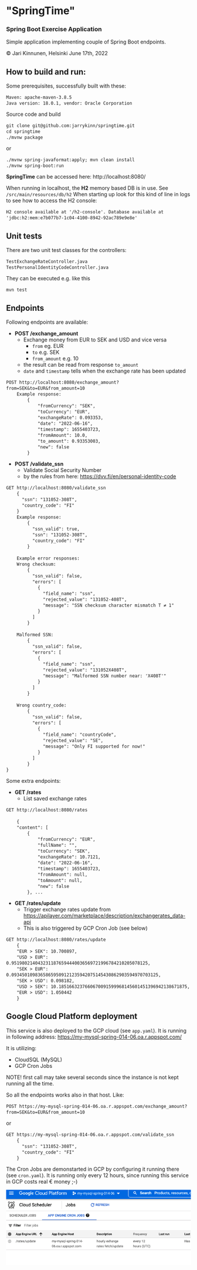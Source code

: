 # "SpringTime" 
### Spring Boot Exercise Application

Simple application implementing couple of Spring Boot endpoints.

&copy; Jari Kinnunen, Helsinki June 17th, 2022

## How to build and run:
Some prerequisites, successfully built with these:
```
Maven: apache-maven-3.8.5
Java version: 18.0.1, vendor: Oracle Corporation
```
Source code and build
```
git clone git@github.com:jarrykinn/springtime.git
cd springtime
./mvnw package
```
or
```
./mvnw spring-javaformat:apply; mvn clean install
./mvnw spring-boot:run
```

**SpringTime** can be accessed here: http://localhost:8080/

When running in localhost, the **H2** memory based DB is in use. See `/src/main/resources/db/h2`
When starting up look for this kind of line in logs to see how to access the H2 console:
```
H2 console available at '/h2-console'. Database available at 'jdbc:h2:mem:e7b077b7-1c04-4100-8942-92ac789e9e8e'
```

## Unit tests
There are two unit test classes for the controllers:
```
TestExchangeRateController.java
TestPersonalIdentityCodeController.java
```
They can be executed e.g. like this
```
mvn test
```


## Endpoints
Following endpoints are available:

* **POST /exchange_amount**
  * Exchange money from EUR to SEK and USD and vice versa
    * `from` eg. EUR
    * `to` e.g. SEK
    * `from_amount` e.g. 10
  * the result can be read from response `to_amount`
  * `date` and `timestamp` tells when the exchange rate has been updated
```
POST http://localhost:8080/exchange_amount?from=SEK&to=EUR&from_amount=10
    Example response:
        {
            "fromCurrency": "SEK",
            "toCurrency": "EUR",
            "exchangeRate": 0.093353,
            "date": "2022-06-16",
            "timestamp": 1655403723,
            "fromAmount": 10.0,
            "to_amount": 0.93353003,
            "new": false
        }
```

* **POST /validate_ssn**
    * Validate Social Security Number
    * by the rules from here: https://dvv.fi/en/personal-identity-code
```
GET http://localhost:8080/validate_ssn
    {
      "ssn": "131052-308T",
      "country_code": "FI"
    }
    Example response:
        {
          "ssn_valid": true,
          "ssn": "131052-308T",
          "country_code": "FI"
        }
    
    Example error responses:
    Wrong checksum:
        {
          "ssn_valid": false,
          "errors": [
            {
              "field_name": "ssn",
              "rejected_value": "131052-408T",
              "message": "SSN checksum character mismatch T ≠ 1"
            }
          ]
        }
    
    Malformed SSN:
        {
          "ssn_valid": false,
          "errors": [
            {
              "field_name": "ssn",
              "rejected_value": "131052X408T",
              "message": "Malformed SSN number near: 'X408T'"
            }
          ]
        }
        
    Wrong country_code:
        {
          "ssn_valid": false,
          "errors": [
            {
              "field_name": "countryCode",
              "rejected_value": "SE",
              "message": "Only FI supported for now!"
            }
          ]
        }
}
```
Some extra endpoints:

* **GET /rates**
  * List saved exchange rates
```
GET http://localhost:8080/rates

    {
    "content": [
        {
            "fromCurrency": "EUR",
            "fullName": "",
            "toCurrency": "SEK",
            "exchangeRate": 10.7121,
            "date": "2022-06-16",
            "timestamp": 1655403723,
            "fromAmount": null,
            "toAmount": null,
            "new": false
        }, ...
```

* **GET /rates/update**
  * Trigger exchange rates update from https://apilayer.com/marketplace/description/exchangerates_data-api
  * This is also triggered by GCP Cron Job (see below)
```
GET http://localhost:8080/rates/update
    {
    "EUR > SEK": 10.700897,
    "USD > EUR": 0.9519802140432311876594440036569721996784210205078125,
    "SEK > EUR": 0.09345010983658659509121235942075145430862903594970703125,
    "SEK > USD": 0.098182,
    "USD > SEK": 10.1851663237660670091599968145601451396942138671875,
    "EUR > USD": 1.050442
    }
```
## Google Cloud Platform deployment

This service is also deployed to the GCP cloud (see `app.yaml`).
It is running in following address:
https://my-mysql-spring-014-06.oa.r.appspot.com/

It is utilizing:
* CloudSQL (MySQL)
* GCP Cron Jobs

NOTE! first call may take several seconds since the instance is not kept running all the time.

So all the endpoints works also in that host. Like:
```
POST https://my-mysql-spring-014-06.oa.r.appspot.com/exchange_amount?from=SEK&to=EUR&from_amount=10
```
or
```
GET https://my-mysql-spring-014-06.oa.r.appspot.com/validate_ssn
    {
      "ssn": "131052-308T",
      "country_code": "FI"
    }
```

The Cron Jobs are demonstarted in GCP by configuring it running there (see `cron.yaml`). It is running only every 12 hours, since running this service in GCP costs real € money ;-)

![image info](./README-images/cron-jobs-gcp.png)
